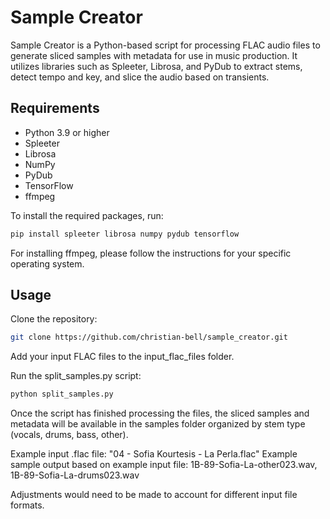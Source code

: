 # Sample Creator

Sample Creator is a Python-based script for processing FLAC audio files to generate sliced samples with metadata for use in music production. It utilizes libraries such as Spleeter, Librosa, and PyDub to extract stems, detect tempo and key, and slice the audio based on transients.

## Requirements

- Python 3.9 or higher
- Spleeter
- Librosa
- NumPy
- PyDub
- TensorFlow
- ffmpeg

To install the required packages, run:

```bash
pip install spleeter librosa numpy pydub tensorflow
```

For installing ffmpeg, please follow the instructions for your specific operating system.

## Usage
Clone the repository:

```bash
git clone https://github.com/christian-bell/sample_creator.git
```

Add your input FLAC files to the input_flac_files folder.

Run the split_samples.py script:

```bash
python split_samples.py
```

Once the script has finished processing the files, the sliced samples and metadata will be available in the samples folder organized by stem type (vocals, drums, bass, other).


Example input .flac file: "04 - Sofia Kourtesis - La Perla.flac"
Example sample output based on example input file: 1B-89-Sofia-La-other023.wav, 1B-89-Sofia-La-drums023.wav

Adjustments would need to be made to account for different input file formats.
